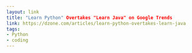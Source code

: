 ```yaml
---
layout: link
title: "Learn Python" Overtakes "Learn Java" on Google Trends
link: https://dzone.com/articles/learn-python-overtakes-learn-java
tags: 
- Python
- coding
---
```

